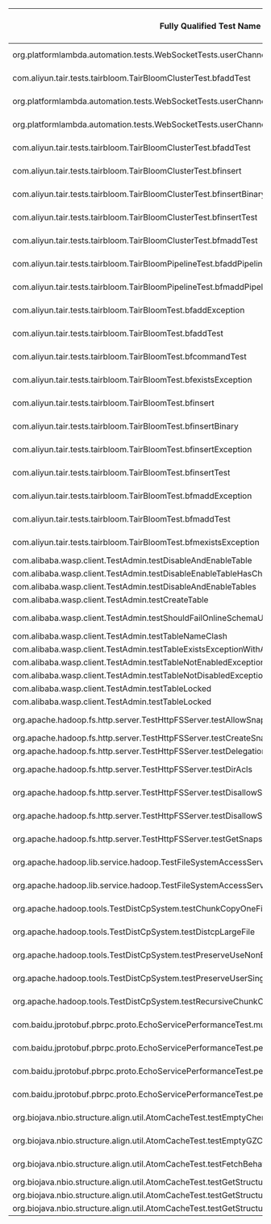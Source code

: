 | Fully Qualified Test Name | Project Name | SHA | Lines that cause failure | Root Cause | Source or Test Code |
| ------------- | ------------- | ------------- | ------------- | ------------- | ------------- |
| org.platformlambda.automation.tests.WebSocketTests.userChannelTest | https://github.com/Accenture/mercury | 6b744cdbb2206feca62848df92b3bf542f890be5 | 129, 130, 131 (userChannelTest) | Asynchronous Timing | Source |
| com.aliyun.tair.tests.tairbloom.TairBloomClusterTest.bfaddTest | https://github.com/alibaba/alibabacloud-tairjedis-sdk | f6215930b9e21a5252c95296d9924b3c4524d9f6 | 29, 31, 33, 35 (bfaddTest) | Not Specified | Test | 
| org.platformlambda.automation.tests.WebSocketTests.userChannelTest | https://github.com/Accenture/mercury | 6b744cdbb2206feca62848df92b3bf542f890be5 | 129, 130, 131 (userChannelTest) | Asynchronous Timing | Source|
|org.platformlambda.automation.tests.WebSocketTests.userChannelTest | https://github.com/Accenture/mercury | 6b744cdbb2206feca62848df92b3bf542f890be5 | 129, 130, 131 (userChannelTest) | Asynchronous Timing | Source|
|com.aliyun.tair.tests.tairbloom.TairBloomClusterTest.bfaddTest | https://github.com/alibaba/alibabacloud-tairjedis-sdk | f6215930b9e21a5252c95296d9924b3c4524d9f6 | 28 (TairBloomCluster.bfreserve) | Network Issues | Test|
|com.aliyun.tair.tests.tairbloom.TairBloomClusterTest.bfinsert | https://github.com/alibaba/alibabacloud-tairjedis-sdk | f6215930b9e21a5252c95296d9924b3c4524d9f6 | 76 (TairBloomCluster.bfinsert) | Network Issues | Test|
|com.aliyun.tair.tests.tairbloom.TairBloomClusterTest.bfinsertBinary | https://github.com/alibaba/alibabacloud-tairjedis-sdk | f6215930b9e21a5252c95296d9924b3c4524d9f6 | 82 (TairBloomCluster.bfinsert) | Network Issues | Test|
|com.aliyun.tair.tests.tairbloom.TairBloomClusterTest.bfinsertTest | https://github.com/alibaba/alibabacloud-tairjedis-sdk | f6215930b9e21a5252c95296d9924b3c4524d9f6 | 90 (TairBloomCluster.bfinsert) | Network Issues | Test|
|com.aliyun.tair.tests.tairbloom.TairBloomClusterTest.bfmaddTest | https://github.com/alibaba/alibabacloud-tairjedis-sdk | f6215930b9e21a5252c95296d9924b3c4524d9f6 | 28 (TairBloomCluster.bfreserve) | Network Issues | Test|
|com.aliyun.tair.tests.tairbloom.TairBloomPipelineTest.bfaddPipelineTest | https://github.com/alibaba/alibabacloud-tairjedis-sdk | f6215930b9e21a5252c95296d9924b3c4524d9f6 | 36 (TairBloomPipelineTest) | Network Issues | Test|
|com.aliyun.tair.tests.tairbloom.TairBloomPipelineTest.bfmaddPipelineTest | https://github.com/alibaba/alibabacloud-tairjedis-sdk | f6215930b9e21a5252c95296d9924b3c4524d9f6 | 68 (TairBloomPipelineTest) | Network Issues | Test|
|com.aliyun.tair.tests.tairbloom.TairBloomTest.bfaddException | https://github.com/alibaba/alibabacloud-tairjedis-sdk | f6215930b9e21a5252c95296d9924b3c4524d9f6 | 80 (TairBloom.bfadd) | Network Issues | Test|
|com.aliyun.tair.tests.tairbloom.TairBloomTest.bfaddTest | https://github.com/alibaba/alibabacloud-tairjedis-sdk | f6215930b9e21a5252c95296d9924b3c4524d9f6 | 59 (TairBloom.bfreserve) | Network Issues | Test|
|com.aliyun.tair.tests.tairbloom.TairBloomTest.bfcommandTest | https://github.com/alibaba/alibabacloud-tairjedis-sdk | f6215930b9e21a5252c95296d9924b3c4524d9f6 | 80 (TairBloom.bfadd) | Network Issues | Test|
|com.aliyun.tair.tests.tairbloom.TairBloomTest.bfexistsException | https://github.com/alibaba/alibabacloud-tairjedis-sdk | f6215930b9e21a5252c95296d9924b3c4524d9f6 | 125 (TairBloom.bfexists) | Network Issues | Test|
|com.aliyun.tair.tests.tairbloom.TairBloomTest.bfinsert | https://github.com/alibaba/alibabacloud-tairjedis-sdk | f6215930b9e21a5252c95296d9924b3c4524d9f6 | 181 (TairBloom.bfinsert) | Network Issues | Test|
|com.aliyun.tair.tests.tairbloom.TairBloomTest.bfinsertBinary | https://github.com/alibaba/alibabacloud-tairjedis-sdk | f6215930b9e21a5252c95296d9924b3c4524d9f6 | 192 (TairBloom.bfinsert) | Network Issues | Test|
|com.aliyun.tair.tests.tairbloom.TairBloomTest.bfinsertException | https://github.com/alibaba/alibabacloud-tairjedis-sdk | f6215930b9e21a5252c95296d9924b3c4524d9f6 | 181 (TairBloom.bfinsert) | Network Issues | Test|
|com.aliyun.tair.tests.tairbloom.TairBloomTest.bfinsertTest | https://github.com/alibaba/alibabacloud-tairjedis-sdk | f6215930b9e21a5252c95296d9924b3c4524d9f6 | 218 (TairBloom.bfinsert) | Network Issues | Test|
|com.aliyun.tair.tests.tairbloom.TairBloomTest.bfmaddException | https://github.com/alibaba/alibabacloud-tairjedis-sdk | f6215930b9e21a5252c95296d9924b3c4524d9f6 | 97 (TairBloom.bfadd) | Network Issues | Test|
|com.aliyun.tair.tests.tairbloom.TairBloomTest.bfmaddTest | https://github.com/alibaba/alibabacloud-tairjedis-sdk | f6215930b9e21a5252c95296d9924b3c4524d9f6 | 59 (TairBloom.bfreserve) | Network Issues | Test|
|com.aliyun.tair.tests.tairbloom.TairBloomTest.bfmexistsException | https://github.com/alibaba/alibabacloud-tairjedis-sdk | f6215930b9e21a5252c95296d9924b3c4524d9f6 | 153(TairBloom.bfmexists) | Network Issues | Test|
|com.alibaba.wasp.client.TestAdmin.testDisableAndEnableTable | https://github.com/alibaba/wasp | b2593d8e4b31ca6da0cd2f3e18356338d9b6dace | 705 (testCheckWaspAvailableClosesConnection) | Concurrency | Test|
|com.alibaba.wasp.client.TestAdmin.testDisableEnableTableHasChilds | https://github.com/alibaba/wasp | b2593d8e4b31ca6da0cd2f3e18356338d9b6dace | 136 (testDisableEnableTableHasChilds) | Concurrency | Test|
|com.alibaba.wasp.client.TestAdmin.testDisableAndEnableTables | https://github.com/alibaba/wasp | b2593d8e4b31ca6da0cd2f3e18356338d9b6dace | 153 (testDisableAndEnableTables) | Concurrency | Test|
|com.alibaba.wasp.client.TestAdmin.testCreateTable | https://github.com/alibaba/wasp | b2593d8e4b31ca6da0cd2f3e18356338d9b6dace | 177 (testCreateTable) | Concurrency | Test|
|com.alibaba.wasp.client.TestAdmin.testShouldFailOnlineSchemaUpdateIfOnlineSchemaIsNotEnabled | https://github.com/alibaba/wasp | b2593d8e4b31ca6da0cd2f3e18356338d9b6dace | 215 (testShouldFailOnlineSchemaUpdateIfOnlineSchemaIsNotEnabled) | Concurrency | Test|
|com.alibaba.wasp.client.TestAdmin.testTableNameClash | https://github.com/alibaba/wasp | b2593d8e4b31ca6da0cd2f3e18356338d9b6dace | 495 (testTableNameClash) | Concurrency | Test|
|com.alibaba.wasp.client.TestAdmin.testTableExistsExceptionWithATable | https://github.com/alibaba/wasp | b2593d8e4b31ca6da0cd2f3e18356338d9b6dace | 507 (testTableExistsExceptionWithATable) | Concurrency | Test|
|com.alibaba.wasp.client.TestAdmin.testTableNotEnabledExceptionWithATable | https://github.com/alibaba/wasp | b2593d8e4b31ca6da0cd2f3e18356338d9b6dace | 520 (testTableNotEnabledExceptionWithATable) | Concurrency | Test|
|com.alibaba.wasp.client.TestAdmin.testTableNotDisabledExceptionWithATable | https://github.com/alibaba/wasp | b2593d8e4b31ca6da0cd2f3e18356338d9b6dace | 535 (testTableNotDisabledExceptionWithATable) | Concurrency | Test|
|com.alibaba.wasp.client.TestAdmin.testTableLocked | https://github.com/alibaba/wasp | b2593d8e4b31ca6da0cd2f3e18356338d9b6dace | 720 (testTableLocked) | Concurrency | Test|
|com.alibaba.wasp.client.TestAdmin.testTableLocked | https://github.com/alibaba/wasp | b2593d8e4b31ca6da0cd2f3e18356338d9b6dace | 720 (testTableLocked) | Concurrency | Test|
|org.apache.hadoop.fs.http.server.TestHttpFSServer.testAllowSnapshot | https://github.com/apache/hadoop | cc2babc1f75c93bf89a8f10da525f944c15d02ea | 1274 (testAllowSnapshot) | Asynchronous Timing | Test|
|org.apache.hadoop.fs.http.server.TestHttpFSServer.testCreateSnapshot | https://github.com/apache/hadoop | cc2babc1f75c93bf89a8f10da525f944c15d02ea | 1359 (testCreateSnapshot) | Not specified | Test|
|org.apache.hadoop.fs.http.server.TestHttpFSServer.testDelegationTokenOperationsSsl | https://github.com/apache/hadoop | cc2babc1f75c93bf89a8f10da525f944c15d02ea | 1426 (testDelegationTokenOperationsSsl) | Not specified | Test|
|org.apache.hadoop.fs.http.server.TestHttpFSServer.testDirAcls | https://github.com/apache/hadoop | cc2babc1f75c93bf89a8f10da525f944c15d02ea | 974 (testDirAcls) | Asynchronous Timing | Test|
|org.apache.hadoop.fs.http.server.TestHttpFSServer.testDisallowSnapshot | https://github.com/apache/hadoop | cc2babc1f75c93bf89a8f10da525f944c15d02ea | 1307 (testDisallowSnapshot) | Asynchronous Timing | Test|
|org.apache.hadoop.fs.http.server.TestHttpFSServer.testDisallowSnapshotException | https://github.com/apache/hadoop | cc2babc1f75c93bf89a8f10da525f944c15d02ea | 1343 (testDisallowSnapshotException) | Asynchronous Timing | Test|
|org.apache.hadoop.fs.http.server.TestHttpFSServer.testGetSnapshotDiffIllegalParam | https://github.com/apache/hadoop | cc2babc1f75c93bf89a8f10da525f944c15d02ea | 1533 (testGetSnapshotDiffIllegalParam) | Network Issues | Test|
|org.apache.hadoop.lib.service.hadoop.TestFileSystemAccessService.fileSystemCache | https://github.com/apache/hadoop | cc2babc1f75c93bf89a8f10da525f944c15d02ea | 443 (fileSystemCache) | Asynchronous Timing | Test|
|org.apache.hadoop.lib.service.hadoop.TestFileSystemAccessService.fileSystemExecutor | https://github.com/apache/hadoop | cc2babc1f75c93bf89a8f10da525f944c15d02ea | 310 (fileSystemExecutor) | Asynchronous Timing | Test|
|org.apache.hadoop.tools.TestDistCpSystem.testChunkCopyOneFile | https://github.com/apache/hadoop | cc2babc1f75c93bf89a8f10da525f944c15d02ea | 365 (chunkCopy) | Asynchronous Timing | Test|
|org.apache.hadoop.tools.TestDistCpSystem.testDistcpLargeFile | https://github.com/apache/hadoop | cc2babc1f75c93bf89a8f10da525f944c15d02ea | 459 (testDistcpLargeFile) | Asynchronous Timing | Test|
|org.apache.hadoop.tools.TestDistCpSystem.testPreserveUseNonEmptyDir | https://github.com/apache/hadoop | cc2babc1f75c93bf89a8f10da525f944c15d02ea | 205 (testPreserveUserHelper) | Asynchronous Timing | Test|
|org.apache.hadoop.tools.TestDistCpSystem.testPreserveUserSingleFile | https://github.com/apache/hadoop | cc2babc1f75c93bf89a8f10da525f944c15d02ea | 205 (testPreserveUserHelper) | Asynchronous Timing | Test|
|org.apache.hadoop.tools.TestDistCpSystem.testRecursiveChunkCopy | https://github.com/apache/hadoop | cc2babc1f75c93bf89a8f10da525f944c15d02ea | 365 (chunkCopy) | Asynchronous Timing | Test|
|com.baidu.jprotobuf.pbrpc.proto.EchoServicePerformanceTest.multiExecuteValidTest | https://github.com/baidu/Jprotobuf-rpc-socket | 88bb62d511a7288087fe042855bb708247758e93 | 217 (multiExecuteValidTest) | Concurrency | Test|
|com.baidu.jprotobuf.pbrpc.proto.EchoServicePerformanceTest.performance20TreadsTest | https://github.com/baidu/Jprotobuf-rpc-socket | 88bb62d511a7288087fe042855bb708247758e93 | 253 (multiExecute) | Concurrency | Test|
|com.baidu.jprotobuf.pbrpc.proto.EchoServicePerformanceTest.performanceOneTreadTest2 | https://github.com/baidu/Jprotobuf-rpc-socket | 88bb62d511a7288087fe042855bb708247758e93 | 136 (oneThreadExecute) | Asynchronous Timing | Source|
|com.baidu.jprotobuf.pbrpc.proto.EchoServicePerformanceTest.performanceOneTreadTestWithLongText | https://github.com/baidu/Jprotobuf-rpc-socket | 88bb62d511a7288087fe042855bb708247758e93 | 136 (oneThreadExecute) | Asynchronous Timing | Test|
|org.biojava.nbio.structure.align.util.AtomCacheTest.testEmptyChemComp | https://github.com/biojava/biojava | e99364ac14294adeb9385b7b93c602c2d9b66bb6 | 399 (testEmptyChemComp) | Network Issues | Test|
|org.biojava.nbio.structure.align.util.AtomCacheTest.testEmptyGZChemComp | https://github.com/biojava/biojava | e99364ac14294adeb9385b7b93c602c2d9b66bb6 | 462 (testEmptyGZChemComp) | Network Issues | Test|
|org.biojava.nbio.structure.align.util.AtomCacheTest.testFetchBehavior | https://github.com/biojava/biojava | e99364ac14294adeb9385b7b93c602c2d9b66bb6 | 233 (testFetchBehavior) | Network Issues | Test|
|org.biojava.nbio.structure.align.util.AtomCacheTest.testGetStructureForChainlessDomains | https://github.com/biojava/biojava | e99364ac14294adeb9385b7b93c602c2d9b66bb6 | 178 (testGetStructureForChainlessDomains) | Not specified | Test|
|org.biojava.nbio.structure.align.util.AtomCacheTest.testGetStructureForDomain1 | https://github.com/biojava/biojava | e99364ac14294adeb9385b7b93c602c2d9b66bb6 | 116 (testGetStructureForDomain1) | Not specified | Test|
|org.biojava.nbio.structure.align.util.AtomCacheTest.testGetStructureForDomain2 | https://github.com/biojava/biojava | e99364ac14294adeb9385b7b93c602c2d9b66bb6 | 116 (testGetStructureForDomain1) | Not specified | Test|
